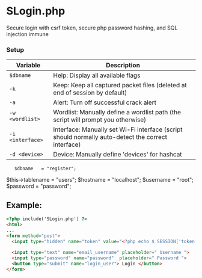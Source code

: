 # SLogin.php
Secure login with csrf token, secure php password hashing, and SQL injection immune

### Setup
| Variable | Description |
| --- | --- |
| `$dbname` | Help: Display all available flags |
| `-k` | Keep: Keep all captured packet files (deleted at end of session by default) |
| `-a` | Alert: Turn off successful crack alert |
| `-w <wordlist>` | Wordlist: Manually define a wordlist path (the script will prompt you otherwise) |
| `-i <interface>` | Interface: Manually set Wi-Fi interface (script should normally auto-detect the correct interface) |
| `-d <device>` | Device: Manually define 'devices' for hashcat |


       $dbname   = "register";
$this->tablename = "users";
       $hostname = "localhost";
       $username = "root";
       $password = "password";
<br>

## Example:

```html
<?php include('SLogin.php') ?>
<html>
...
<form method="post">
  <input type="hidden" name="token" value="<?php echo $_SESSION['token'] ?>">
  
  <input type="text" name="email_username" placeholder=" Username ">
  <input type="password" name="password"  placeholder=" Password ">
  <button type="submit" name="login_user"> Login </button>
</form>
```
